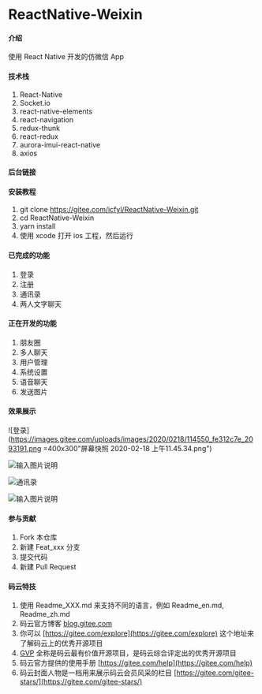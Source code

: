 # ReactNative-Weixin

#### 介绍
使用 React Native 开发的仿微信 App

#### 技术栈
1. React-Native
2. Socket.io
3. react-native-elements
4. react-navigation
5. redux-thunk
6. react-redux
7. aurora-imui-react-native
8. axios

#### 后台链接


#### 安装教程

1.  git clone https://gitee.com/icfyl/ReactNative-Weixin.git
2.  cd ReactNative-Weixin
3.  yarn install
4.  使用 xcode 打开 ios 工程，然后运行

#### 已完成的功能

1.  登录
2.  注册
3.  通讯录
4.  两人文字聊天
#### 正在开发的功能
1.  朋友圈
2.  多人聊天
3.  用户管理
4.  系统设置
5.  语音聊天
6.  发送图片
#### 效果展示

![登录](https://images.gitee.com/uploads/images/2020/0218/114550_fe312c7e_2093191.png =400x300"屏幕快照 2020-02-18 上午11.45.34.png")

![输入图片说明](https://images.gitee.com/uploads/images/2020/0218/114655_638c5cdb_2093191.png "屏幕快照 2020-02-18 上午11.46.43.png")

![通讯录](https://images.gitee.com/uploads/images/2020/0218/114432_533315ef_2093191.png "屏幕快照 2020-02-18 上午11.43.33.png")

![输入图片说明](https://images.gitee.com/uploads/images/2020/0218/115152_ef5d2c96_2093191.png "屏幕快照 2020-02-18 上午11.51.06.png")
#### 参与贡献

1.  Fork 本仓库
2.  新建 Feat_xxx 分支
3.  提交代码
4.  新建 Pull Request


#### 码云特技

1.  使用 Readme\_XXX.md 来支持不同的语言，例如 Readme\_en.md, Readme\_zh.md
2.  码云官方博客 [blog.gitee.com](https://blog.gitee.com)
3.  你可以 [https://gitee.com/explore](https://gitee.com/explore) 这个地址来了解码云上的优秀开源项目
4.  [GVP](https://gitee.com/gvp) 全称是码云最有价值开源项目，是码云综合评定出的优秀开源项目
5.  码云官方提供的使用手册 [https://gitee.com/help](https://gitee.com/help)
6.  码云封面人物是一档用来展示码云会员风采的栏目 [https://gitee.com/gitee-stars/](https://gitee.com/gitee-stars/)
